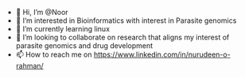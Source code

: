 - 👋 Hi, I’m @Noor
- 👀 I’m interested in Bioinformatics with interest in Parasite genomics
- 🌱 I’m currently learning linux
- 💞️ I’m looking to collaborate on research that aligns my interest of parasite genomics and drug development 
- 📫 How to reach me on https://www.linkedin.com/in/nurudeen-o-rahman/

<!---
unquecoder/unquecoder is a ✨ special ✨ repository because its `README.md` (this file) appears on your GitHub profile.
You can click the Preview link to take a look at your changes.
--->
